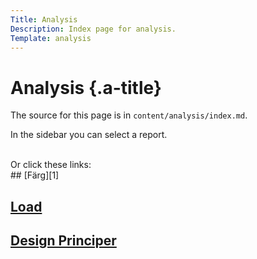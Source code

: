 ```yaml
---
Title: Analysis
Description: Index page for analysis.
Template: analysis
---
```


Analysis {.a-title}
==========================

The source for this page is in `content/analysis/index.md`.

In the sidebar you can select a report.

<br>
Or click these links:

<br>
## [Färg][1]

## [Load][2]

## [Design Principer][2]

[1]: /dbwebb/design/me/portfolio/analysis/01_colors
[2]: /dbwebb/design/me/portfolio/analysis/02_load
[3]: /dbwebb/design/me/portfolio/analysis/03_designprincip